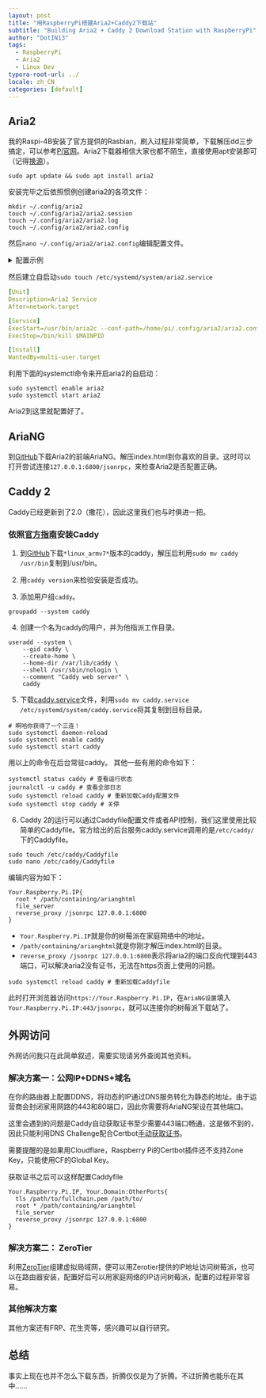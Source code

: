 ```yaml
---
layout: post
title: "用RaspberryPi搭建Aria2+Caddy2下载站"
subtitle: "Building Aria2 + Caddy 2 Download Station with RaspberryPi"
author: "DotIN13"
tags:
  - RaspberryPi
  - Aria2
  - Linux Dev
typora-root-url: ../
locale: zh_CN
categories: [default]
---
```


## Aria2

我的Raspi-4B安装了官方提供的Rasbian，刷入过程非常简单，下载解压dd三步搞定，可以参考[Pi官网](https://www.raspberrypi.org/documentation/installation/installing-images/linux.md)。Aria2下载器相信大家也都不陌生，直接使用apt安装即可（记得[换源](https://mirror.tuna.tsinghua.edu.cn/help/raspbian/)）。

```shell
sudo apt update && sudo apt install aria2
```

安装完毕之后依照惯例创建aria2的各项文件：

```shell
mkdir ~/.config/aria2
touch ~/.config/aria2/aria2.session
touch ~/.config/aria2/aria2.log
touch ~/.config/aria2/aria2.config
```

然后`nano ~/.config/aria2/aria2.config`编辑配置文件。

<details>
<summary>配置示例</summary>
{% highlight yaml %}
# 下载地址
dir=/home/pi/Downloads
# 启用磁盘缓存, 0为禁用缓存, 需1.16以上版本, 默认:16M
#disk-cache=32M
# 文件预分配方式, 能有效降低磁盘碎片, 默认:prealloc
# 预分配所需时间: none < falloc ? trunc < prealloc
# falloc和trunc则需要文件系统和内核支持
# NTFS建议使用falloc, EXT3/4建议trunc, MAC 下需要注释此项
file-allocation=trunc

continue=true

## 下载连接相关 ##

# 最大同时下载任务数, 运行时可修改, 默认:5
max-concurrent-downloads=5
# 同一服务器连接数, 添加时可指定, 默认:1
max-connection-per-server=16
# 最小文件分片大小, 添加时可指定, 取值范围1M -1024M, 默认:20M
# 假定size=10M, 文件为20MiB 则使用两个来源下载; 文件为15MiB 则使用一个来源下载
min-split-size=10M
# 单个任务最大线程数, 添加时可指定, 默认:5
split=16
# 整体下载速度限制, 运行时可修改, 默认:0
#max-overall-download-limit=0
# 单个任务下载速度限制, 默认:0
#max-download-limit=0
# 整体上传速度限制, 运行时可修改, 默认:0
max-overall-upload-limit=10K
# 单个任务上传速度限制, 默认:0
max-upload-limit=20
# 禁用IPv6, 默认:false
disable-ipv6=false

## 进度保存相关 ##

# 从会话文件中读取下载任务
input-file=/home/pi/.config/aria2/aria2.session
# 在Aria2退出时保存`错误/未完成`的下载任务到会话文件
save-session=/home/pi/.config/aria2/aria2.session
# 定时保存会话, 0为退出时才保存, 需1.16.1以上版本, 默认:0
save-session-interval=60

## RPC相关设置 ##

# 启用RPC, 默认:false
enable-rpc=true
# 允许所有来源, 默认:false
rpc-allow-origin-all=true
# 允许非外部访问, 默认:false
rpc-listen-all=true
# 在 RPC 服务中启用 SSL/TLS 加密时的证书文件(.pem/.crt)
#rpc-certificate=/etc/letsencrypt/live/aria.wannaexpresso.com/fullchain.pem
# 在 RPC 服务中启用 SSL/TLS 加密时的私钥文件(.key)
#rpc-private-key=/etc/letsencrypt/live/aria.wannaexpresso.com/privkey.pem
# 事件轮询方式, 取值:[epoll, kqueue, port, poll, select], 不同系统默认值不同
#event-poll=select
# RPC监听端口, 端口被占用时可以修改, 默认:6800
#rpc-listen-port=6800
# 设置的RPC授权令牌, v1.18.4新增功能, 取代 --rpc-user 和 --rpc-passwd 选项
#rpc-secret=secret
# 设置的RPC访问用户名, 此选项新版已废弃, 建议改用 --rpc-secret 选项
#rpc-user=<USER>
# 设置的RPC访问密码, 此选项新版已废弃, 建议改用 --rpc-secret 选项
#rpc-passwd=<PASSWD>

## BT/PT下载相关 ##

# 当下载的是一个种子(以.torrent结尾)时, 自动开始BT任务, 默认:true
#follow-torrent=true
# BT监听端口, 当端口被屏蔽时使用, 默认:6881-6999
listen-port=51413
# 单个种子最大连接数, 默认:55
#bt-max-peers=55
# 打开DHT功能, PT需要禁用, 默认:true
#enable-dht=false
# 打开IPv6 DHT功能, PT需要禁用
enable-dht6=true
# DHT网络监听端口, 默认:6881-6999
#dht-listen-port=6881-6999
# 本地节点查找, PT需要禁用, 默认:false
#bt-enable-lpd=false
# 种子交换, PT需要禁用, 默认:true
enable-peer-exchange=true
# 每个种子限速, 对少种的PT很有用, 默认:50K
#bt-request-peer-speed-limit=50K
# 客户端伪装, PT需要
#peer-id-prefix=-TR2770-
#user-agent=Transmission/2.77
# 当种子的分享率达到这个数时, 自动停止做种, 0为一直做种, 默认:1.0
#seed-ratio=0
# 强制保存会话, 话即使任务已经完成, 默认:false
# 较新的版本开启后会在任务完成后依然保留.aria2文件
#force-save=false
# BT校验相关, 默认:true
#bt-hash-check-seed=true
# 继续之前的BT任务时, 无需再次校验, 默认:false
bt-seed-unverified=true
# 保存磁力链接元数据为种子文件(.torrent文件), 默认:false
bt-save-metadata=true
bt-tracker=udp://62.138.0.158:6969/announce,udp://87.233.192.220:6969/announce,udp://111.6.78.96:6969/announce,udp://90.179.64.91:1337/announce,udp://51.15.4.13:1337/announce,udp://151.80.120.113:2710/announce,udp://191.96.249.23:6969/announce,udp://35.187.36.248:1337/announce,udp://123.249.16.65:2710/announce,udp://210.244.71.25:6969/announce,udp://78.142.19.42:1337/announce,udp://173.254.219.72:6969/announce,udp://51.15.76.199:6969/announce,udp://51.15.40.114:80/announce,udp://91.212.150.191:3418/announce,udp://103.224.212.222:6969/announce,udp://5.79.83.194:6969/announce,udp://92.241.171.245:6969/announce,udp://5.79.209.57:6969/announce,udp://82.118.242.198:1337/announce

{% endhighlight %}
</details>

然后建立自启动`sudo touch /etc/systemd/system/aria2.service`

```yaml
[Unit]
Description=Aria2 Service
After=network.target

[Service]
ExecStart=/usr/bin/aria2c --conf-path=/home/pi/.config/aria2/aria2.config
ExecStop=/bin/kill $MAINPID

[Install]
WantedBy=multi-user.target
```

利用下面的systemctl命令来开启aria2的自启动：

```shell
sudo systemctl enable aria2
sudo systemctl start aria2
```

Aria2到这里就配置好了。

## AriaNG

到[GitHub](https://github.com/mayswind/AriaNg/releases)下载Aria2的前端AriaNG。解压index.html到你喜欢的目录。这时可以打开尝试连接`127.0.0.1:6800/jsonrpc`，来检查Aria2是否配置正确。

## Caddy 2

Caddy已经更新到了2.0（撒花），因此这里我们也与时俱进一把。

### 依照[官方指南](https://caddyserver.com/docs/install)安装Caddy

1. 到[GitHub](https://github.com/caddyserver/caddy/releases)下载`*linux_armv7*`版本的caddy，解压后利用`sudo mv caddy /usr/bin`复制到/usr/bin。

2. 用`caddy version`来检验安装是否成功。

3. <p> 添加用户组<code>caddy</code>。</p>
```shell
groupadd --system caddy
```

4. <p>创建一个名为caddy的用户，并为他指派工作目录。</p>
```shell
useradd --system \
	--gid caddy \
	--create-home \
	--home-dir /var/lib/caddy \
	--shell /usr/sbin/nologin \
	--comment "Caddy web server" \
	caddy
```


5. <p>下载<a href="https://github.com/caddyserver/dist/blob/master/init/caddy.service">caddy.service</a>文件，利用<code>sudo mv caddy.service /etc/systemd/system/caddy.service</code>将其复制到目标目录。</p>
```shell
# 啊哈你获得了一个三连！
sudo systemctl daemon-reload
sudo systemctl enable caddy
sudo systemctl start caddy
```
用以上的命令在后台常驻caddy。
其他一些有用的命令如下：
```shell
systemctl status caddy # 查看运行状态
journalctl -u caddy # 查看全部日志
sudo systemctl reload caddy # 重新加载Caddy配置文件
sudo systemctl stop caddy # 关停
```

6. <p>Caddy 2的运行可以通过Caddyfile配置文件或者API控制，我们这里使用比较简单的Caddyfile。官方给出的后台服务caddy.service调用的是<code>/etc/caddy/</code>下的Caddyfile。</p>
```shell
sudo touch /etc/caddy/Caddyfile
sudo nano /etc/caddy/Caddyfile
```
编辑内容为如下：
```
Your.Raspberry.Pi.IP{
  root * /path/containing/arianghtml
  file_server
  reverse_proxy /jsonrpc 127.0.0.1:6800
}
```
  + `Your.Raspberry.Pi.IP`就是你的树莓派在家庭网络中的地址。
  + `/path/containing/arianghtml`就是你刚才解压index.html的目录。
  + `reverse_proxy /jsonrpc 127.0.0.1:6800`表示将aria2的端口反向代理到443端口，可以解决aria2没有证书，无法在https页面上使用的问题。

```shell
sudo systemctl reload caddy # 重新加载Caddyfile
```

此时打开浏览器访问`https://Your.Raspberry.Pi.IP`，在`AriaNG设置`填入`Your.Raspberry.Pi.IP:443/jsonrpc`，就可以连接你的树莓派下载站了。

## 外网访问

外网访问我只在此简单叙述，需要实现请另外查阅其他资料。

### 解决方案一：公网IP+DDNS+域名

在你的路由器上配置DDNS，将动态的IP通过DNS服务转化为静态的地址。由于运营商会封闭家用网路的443和80端口，因此你需要将AriaNG架设在其他端口。

这里会遇到的问题是Caddy自动获取证书至少需要443端口畅通，这是做不到的，因此只能利用DNS Challenge配合Certbot[手动获取证书](https://www.bjornjohansen.com/wildcard-certificate-letsencrypt-cloudflare)。

需要提醒的是如果用Cloudflare，Raspberry Pi的Certbot插件还不支持Zone Key，只能使用CF的Global Key。

获取证书之后可以这样配置Caddyfile

```
Your.Raspberry.Pi.IP, Your.Domain:OtherPorts{
  tls /path/to/fullchain.pem /path/to/
  root * /path/containing/arianghtml
  file_server
  reverse_proxy /jsonrpc 127.0.0.1:6800
}
```

### 解决方案二： ZeroTier

利用[ZeroTier](https://www.zerotier.com/)组建虚拟局域网，便可以用Zerotier提供的IP地址访问树莓派，也可以在路由器安装，配置好后可以用家庭网络的IP访问树莓派，配置的过程非常容易。

### 其他解决方案

其他方案还有FRP、花生壳等，感兴趣可以自行研究。

## 总结

事实上现在也并不怎么下载东西，折腾仅仅是为了折腾。不过折腾也能乐在其中……